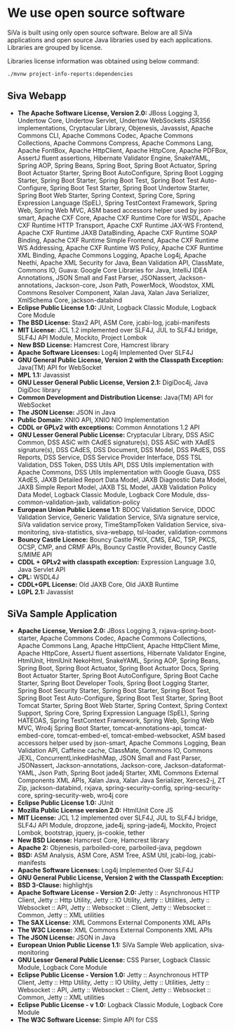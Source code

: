 # We use open source software

SiVa is built using only open source software. Below are all SiVa applications and open source
Java libraries used by each applications. Libraries are grouped by license.

Libraries license information was obtained using below command:

```bash
./mvnw project-info-reports:dependencies
```

## Siva Webapp

* **The Apache Software License, Version 2.0:** JBoss Logging 3, Undertow Core, Undertow Servlet, Undertow WebSockets JSR356 implementations,
Cryptacular Library, Objenesis, Javassist, Apache Commons CLI, Apache Commons Codec, Apache Commons Collections, Apache Commons Compress,
Apache Commons Lang, Apache FontBox, Apache HttpClient, Apache HttpCore, Apache PDFBox, AssertJ fluent assertions, Hibernate Validator Engine,
SnakeYAML, Spring AOP, Spring Beans, Spring Boot, Spring Boot Actuator, Spring Boot Actuator Starter, Spring Boot AutoConfigure, Spring Boot
Logging Starter, Spring Boot Starter, Spring Boot Test, Spring Boot Test Auto-Configure, Spring Boot Test Starter, Spring Boot Undertow Starter,
Spring Boot Web Starter, Spring Context, Spring Core, Spring Expression Language (SpEL), Spring TestContext Framework, Spring Web,
Spring Web MVC, ASM based accessors helper used by json-smart, Apache CXF Core, Apache CXF Runtime Core for WSDL, Apache CXF Runtime HTTP Transport,
Apache CXF Runtime JAX-WS Frontend, Apache CXF Runtime JAXB DataBinding, Apache CXF Runtime SOAP Binding, Apache CXF Runtime Simple Frontend, Apache
CXF Runtime WS Addressing, Apache CXF Runtime WS Policy, Apache CXF Runtime XML Binding, Apache Commons Logging, Apache Log4j, Apache Neethi, Apache
XML Security for Java, Bean Validation API, ClassMate, Commons IO, Guava: Google Core Libraries for Java, IntelliJ IDEA Annotations, JSON Small
and Fast Parser, JSONassert, Jackson-annotations, Jackson-core, Json Path, PowerMock, Woodstox, XML Commons Resolver Component, Xalan Java, Xalan
Java Serializer, XmlSchema Core, jackson-databind
* **Eclipse Public License 1.0:** JUnit, Logback Classic Module, Logback Core Module
* **The BSD License:** Stax2 API, ASM Core, jcabi-log, jcabi-manifests
* **MIT License:** JCL 1.2 implemented over SLF4J, JUL to SLF4J bridge, SLF4J API Module, Mockito, Project Lombok
* **New BSD License:** Hamcrest Core, Hamcrest library
* **Apache Software Licenses:** Log4j Implemented Over SLF4J
* **GNU General Public License, Version 2 with the Classpath Exception:** Java(TM) API for WebSocket
* **MPL 1.1:** Javassist
* **GNU Lesser General Public License, Version 2.1:** DigiDoc4j, Java DigiDoc library
* **Common Development and Distribution License:** Java(TM) API for WebSocket
* **The JSON License:** JSON in Java
* **Public Domain:** XNIO API, XNIO NIO Implementation
* **CDDL or GPLv2 with exceptions:** Common Annotations 1.2 API
* **GNU Lesser General Public License:** Cryptacular Library, DSS ASiC Common, DSS ASiC with CAdES signature(s), DSS ASiC with XAdES signature(s),
DSS CAdES, DSS Document, DSS Model, DSS PAdES, DSS Reports, DSS Service, DSS Service Provider Interface, DSS TSL Validation, DSS Token, DSS Utils
API, DSS Utils implementation with Apache Commons, DSS Utils implementation with Google Guava, DSS XAdES, JAXB Detailed Report Data Model, JAXB
Diagnostic Data Model, JAXB Simple Report Model, JAXB TSL Model, JAXB Validation Policy Data Model, Logback Classic Module, Logback Core Module,
dss-common-validation-jaxb, validation-policy
* **European Union Public License 1.1:** BDOC Validation Service, DDOC Validation Service, Generic Validation Service, SiVa signature service, SiVa validation service proxy, TimeStampToken Validation Service, siva-monitoring, siva-statistics, siva-webapp, tsl-loader, validation-commons
* **Bouncy Castle Licence:** Bouncy Castle PKIX, CMS, EAC, TSP, PKCS, OCSP, CMP, and CRMF APIs, Bouncy Castle Provider, Bouncy Castle S/MIME API
* **CDDL + GPLv2 with classpath exception:** Expression Language 3.0, Java Servlet API
* **CPL:** WSDL4J
* **CDDL+GPL License:** Old JAXB Core, Old JAXB Runtime
* **LGPL 2.1:** Javassist

## SiVa Sample Application

* **Apache License, Version 2.0:** JBoss Logging 3, rxjava-spring-boot-starter, Apache Commons Codec, Apache Commons Collections, Apache Commons Lang,
Apache HttpClient, Apache HttpClient Mime, Apache HttpCore, AssertJ fluent assertions, Hibernate Validator Engine, HtmlUnit, HtmlUnit NekoHtml, SnakeYAML,
Spring AOP, Spring Beans, Spring Boot, Spring Boot Actuator, Spring Boot Actuator Docs, Spring Boot Actuator Starter, Spring Boot AutoConfigure, Spring Boot
Cache Starter, Spring Boot Developer Tools, Spring Boot Logging Starter, Spring Boot Security Starter, Spring Boot Starter, Spring Boot Test, Spring Boot
Test Auto-Configure, Spring Boot Test Starter, Spring Boot Tomcat Starter, Spring Boot Web Starter, Spring Context, Spring Context Support, Spring Core,
Spring Expression Language (SpEL), Spring HATEOAS, Spring TestContext Framework, Spring Web, Spring Web MVC, Wro4j Spring Boot Starter, tomcat-annotations-api,
tomcat-embed-core, tomcat-embed-el, tomcat-embed-websocket, ASM based accessors helper used by json-smart, Apache Commons Logging, Bean Validation API, Caffeine
cache, ClassMate, Commons IO, Commons JEXL, ConcurrentLinkedHashMap, JSON Small and Fast Parser, JSONassert, Jackson-annotations, Jackson-core,
Jackson-dataformat-YAML, Json Path, Spring Boot jade4j Starter, XML Commons External Components XML APIs, Xalan Java, Xalan Java Serializer, Xerces2-j, ZT Zip,
jackson-databind, rxjava, spring-security-config, spring-security-core, spring-security-web, wro4j core
* **Eclipse Public License 1.0:** JUnit
* **Mozilla Public License version 2.0:** HtmlUnit Core JS
* **MIT License:** JCL 1.2 implemented over SLF4J, JUL to SLF4J bridge, SLF4J API Module, dropzone, jade4j, spring-jade4j, Mockito, Project Lombok, bootstrap, jquery, js-cookie, tether
* **New BSD License:** Hamcrest Core, Hamcrest library
* **Apache 2:** Objenesis, parboiled-core, parboiled-java, pegdown
* **BSD:** ASM Analysis, ASM Core, ASM Tree, ASM Util, jcabi-log, jcabi-manifests
* **Apache Software Licenses:** Log4j Implemented Over SLF4J
* **GNU General Public License, Version 2 with the Classpath Exception:**
* **BSD 3-Clause:** highlightjs
* **Apache Software License - Version 2.0:** Jetty :: Asynchronous HTTP Client, Jetty :: Http Utility, Jetty :: IO Utility, Jetty :: Utilities, Jetty :: Websocket :: API, Jetty :: Websocket :: Client, Jetty :: Websocket :: Common, Jetty :: XML utilities
* **The SAX License:** XML Commons External Components XML APIs
* **The W3C License:** XML Commons External Components XML APIs
* **The JSON License:** JSON in Java
* **European Union Public License 1.1:** SiVa Sample Web application, siva-monitoring
* **GNU Lesser General Public License:** CSS Parser, Logback Classic Module, Logback Core Module
* **Eclipse Public License - Version 1.0:** Jetty :: Asynchronous HTTP Client, Jetty :: Http Utility, Jetty :: IO Utility, Jetty :: Utilities, Jetty :: Websocket :: API, Jetty :: Websocket :: Client, Jetty :: Websocket :: Common, Jetty :: XML utilities
* **Eclipse Public License - v 1.0:** Logback Classic Module, Logback Core Module
* **The W3C Software License:** Simple API for CSS
